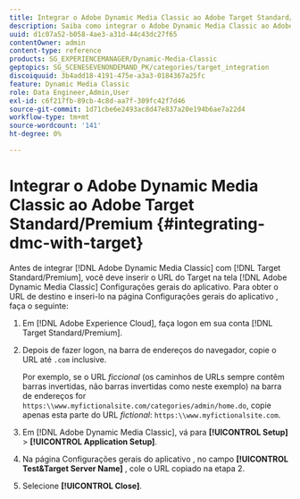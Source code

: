 ```yaml
---
title: Integrar o Adobe Dynamic Media Classic ao Adobe Target Standard/Premium
description: Saiba como integrar o Adobe Dynamic Media Classic ao Adobe Target Standard/Premium.
uuid: d1c07a52-b058-4ae3-a31d-44c43dc27f65
contentOwner: admin
content-type: reference
products: SG_EXPERIENCEMANAGER/Dynamic-Media-Classic
geptopics: SG_SCENESEVENONDEMAND_PK/categories/target_integration
discoiquuid: 3b4add18-4191-475e-a3a3-0184367a25fc
feature: Dynamic Media Classic
role: Data Engineer,Admin,User
exl-id: c6f217fb-89cb-4c8d-aa7f-309fc42f7d46
source-git-commit: 1d71cbe6e2493ac8d47e837a20e194b6ae7a22d4
workflow-type: tm+mt
source-wordcount: '141'
ht-degree: 0%

---
```


# Integrar o Adobe Dynamic Media Classic ao Adobe Target Standard/Premium {#integrating-dmc-with-target}

Antes de integrar [!DNL Adobe Dynamic Media Classic] com [!DNL Target Standard/Premium], você deve inserir o URL do Target na tela [!DNL Adobe Dynamic Media Classic] Configurações gerais do aplicativo. Para obter o URL de destino e inseri-lo na página Configurações gerais do aplicativo , faça o seguinte:

1. Em [!DNL Adobe Experience Cloud], faça logon em sua conta [!DNL Target Standard/Premium].
1. Depois de fazer logon, na barra de endereços do navegador, copie o URL até `.com` inclusive.

   Por exemplo, se o URL *ficcional* (os caminhos de URLs sempre contêm barras invertidas, não barras invertidas como neste exemplo) na barra de endereços for `https:\\www.myfictionalsite.com/categories/admin/home.do`, copie apenas esta parte do URL *fictional*: `https:\\www.myfictionalsite.com`.

1. Em [!DNL Adobe Dynamic Media Classic], vá para **[!UICONTROL Setup]** > **[!UICONTROL Application Setup]**.
1. Na página Configurações gerais do aplicativo , no campo **[!UICONTROL Test&Target Server Name]** , cole o URL copiado na etapa 2.
1. Selecione **[!UICONTROL Close]**.
